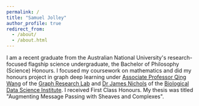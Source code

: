 ```yaml
---
permalink: /
title: "Samuel Jolley"
author_profile: true
redirect_from: 
  - /about/
  - /about.html
---
```

I am a recent graduate from the Australian National University's research-focused flagship science undergraduate, the Bachelor of Philosophy (Science) Honours. I focused my coursework on mathematics and did my honours project in graph deep learning under [Associate Professor Qing Wang](https://comp.anu.edu.au/people/qing-wang/) of the [Graph Research Lab](https://graphlabanu.github.io/website/team/) and [Dr James Nichols](https://james-nichols.github.io/) of the [Biological Data Science Institute](https://bdsi.anu.edu.au/). I received First Class Honours. My thesis was titled "Augmenting Message Passing with Sheaves and Complexes".